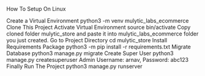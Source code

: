 How To Setup On Linux

Create a Virtual Environment python3 -m venv mulytic_labs_ecommerce
Clone This Project
Activate Virtual Environment source bin/activate
Copy cloned folder mulytic_store and paste it into mulytic_labs_ecommerce folder you just created. 
Go to Project Directory cd mulytic_store
Install Requirements Package python3 -m pip install -r requirements.txt
Migrate Database python3 manage.py migrate
Create Super User python3 manage.py createsuperuser
Admin Username: arnav, Password: abc123
Finally Run The Project python3 manage.py runserver